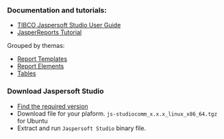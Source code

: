 
### Documentation and tutorials:

* [TIBCO Jaspersoft Studio User Guide](https://community.jaspersoft.com/documentation/v600-v601/tibco-jaspersoft-studio-user-guide)
* [JasperReports Tutorial](https://www.tutorialspoint.com/jasper_reports/index.htm)

Grouped by themas:
* [Report Templates](docs/Report_Templates.md)
* [Report Elements](docs/Report_Elements.md)
* [Tables](docs/Tables.md)

### Download Jaspersoft Studio

* [Find the required version](https://sourceforge.net/projects/jasperstudio/files/)
* Download file for your plaform. `js-studiocomm_x.x.x_linux_x86_64.tgz` for Ubuntu
* Extract and run `Jaspersoft Studio` binary file.